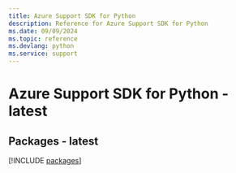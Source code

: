 ```yaml
---
title: Azure Support SDK for Python
description: Reference for Azure Support SDK for Python
ms.date: 09/09/2024
ms.topic: reference
ms.devlang: python
ms.service: support
---
```

# Azure Support SDK for Python - latest
## Packages - latest
[!INCLUDE [packages](support-index.md)]